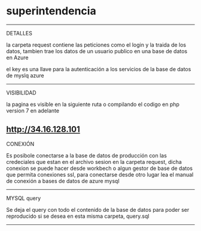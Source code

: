 # superintendencia
----------------------------------------------

DETALLES

la carpeta request contiene las peticiones como el login y la traida de los datos, tambien trae los datos de un usuario publico en una base de datos en Azure

el key es una llave para la autenticación a los servicios de la base de datos de myslq azure

----------------------------------------------

VISIBILIDAD

la pagina es visible en la siguiente ruta o compilando el codigo en php version 7 en adelante

http://34.16.128.101
----------------------------------------------

CONEXIÓN

Es posibole conectarse a la base de datos de producción con las credeciales que estan en el archivo sesion en la carpeta request, dicha conexion se puede hacer desde workbech o algun gestor de base de datos que permita conexiones ssl, para conectarse desde otro lugar lea el manual de conexión a bases de datos de azure mysql

----------------------------------------------

MYSQL query

Se deja el query con todo el contenido de la base de datos para poder ser reproducido si se desea en esta misma carpeta, query.sql

----------------------------------------------